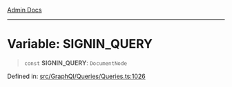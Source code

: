 [Admin Docs](/)

***

# Variable: SIGNIN\_QUERY

> `const` **SIGNIN\_QUERY**: `DocumentNode`


Defined in: [src/GraphQl/Queries/Queries.ts:1026](https://github.com/PalisadoesFoundation/talawa-admin/blob/main/src/GraphQl/Queries/Queries.ts#L1026)
